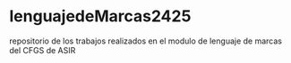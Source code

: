 # lenguajedeMarcas2425
repositorio de los trabajos realizados en el modulo de lenguaje de marcas del CFGS de ASIR
